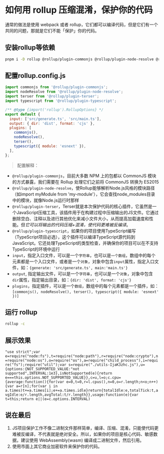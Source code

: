 # 如何用 rollup 压缩混淆，保护你的代码

通常的做法是使用 webpack 或者 rollup，它们都可以编译代码，但是它们有一个共同的问题，那就是它们不能「保护」你的代码。

## 安装rollup等依赖
```bash
pnpm i -D rollup @rollup/plugin-commonjs @rollup/plugin-node-resolve @rollup/plugin-terser @rollup/plugin-typescript
```

## 配置rollup.config.js
```js
import commonjs from '@rollup/plugin-commonjs';
import nodeResolve from '@rollup/plugin-node-resolve';
import terser from '@rollup/plugin-terser';
import typescript from '@rollup/plugin-typescript';

/** @type {import('rollup').RollupOptions} */
export default {
  input: ['src/generate.ts', 'src/main.ts'],
  output: { dir: 'dist', format: 'cjs' },
  plugins: [
    commonjs(),
    nodeResolve(),
    terser(),
    typescript({ module: 'esnext' }),
  ],
};
```
> 配置解释：
- `@rollup/plugin-commonjs`，目前大多数 NPM 上的包都以 CommonJS 模块的方式暴露，我们需要在 Rollup 处理它们之前将 CommonJS 转换为 ES2015
- `@rollup/plugin-node-resolve`，使Rollup能够解析Node.js风格的模块路径（如import myModule from 'my-module'），它会查找node_modules目录中的模块，就像Node.js运行时那样
- `@rollup/plugin-terser`，Terser就是本次保护代码的核心插件，它虽然是一个JavaScript压缩工具，该插件用于在构建过程中压缩输出的JS文件。它通过删除空白、注释以及进行其他优化来减小文件大小，从而提高加载速度和性能。但*它可以将输出的代码压缩+混淆，使代码更难被反编译*。
- `@rollup/plugin-typescript`，如果你的项目使用TypeScript编写（TypeScript项目必选），这个插件可以编译TypeScript源代码到JavaScript。它还处理TypeScript的类型检查，并确保你的项目可以在不支持TypeScript的环境中运行
- `input`，指定入口文件，可以是一个`字符串`，也可以是`一个数组`，数组中的每个元素都是一个入口文件，或者是一个`对象`，对象中包含`input`属性，指定入口文件，如：`{generate: 'src/generate.ts', main:'main.ts'}`
- `output`, 指定输出文件，可以是一个`字符串`，也可以是一个`对象`，对象中包含`dir`属性，指定输出目录，如：`{dir: 'dist', format: 'cjs'}`
- `plugins`，指定插件，可以是一个`数组`，数组中的每个元素都是一个插件，如：`[commonjs(), nodeResolve(), terser(), typescript({ module: 'esnext' })]`

## 运行 rollup
```bash
rollup -c
```

## 展示效果
`"use strict";var e=require("node:fs"),t=require("node:path"),r=require("node:crypto"),n=require("node:os"),o=require("os"),a=require("child_process"),i=require("fs");require("util");var s=require("./utils-IjaK3zhc.js"),u={options:{NOT_SUPPORTED_VALUE:"not supported",INTERVAL:1e3},isNotSupported(e){return e===this.options.NOT_SUPPORTED_VALUE}},c=u,l=o;c.cpu={average:function(){for(var e=0,t=0,r=l.cpus(),n=0,o=r.length;n<o;n++){var a=r[n];for(var i in a.times)t+=a.times[i];e+=a.times.idle}return{totalIdle:e,totalTick:t,avgIdle:e/r.length,avgTotal:t/r.length}},usage:function(e){var t=this;return e||(e=c.options.INTERVAL)
`

## 说在最后
1. JS项目保护工作不像二进制文件那样简单，编译、压缩、混淆，只能使代码更难被反编译，不代表就是绝对安全。所以，如果你的项目是核心代码、敏感数据，建议使用 WebAssembly(wasm) 编译成二进制文件，然后引用。
2. 使用市面上其它商业加密软件来保护你的代码。
